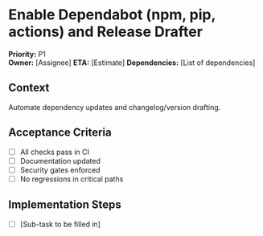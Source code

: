 # Enable Dependabot (npm, pip, actions) and Release Drafter
**Priority:** P1  
**Owner:** [Assignee]
**ETA:** [Estimate]
**Dependencies:** [List of dependencies]

## Context
Automate dependency updates and changelog/version drafting.

## Acceptance Criteria
<!-- This checklist should be completed by the ticket owner -->
- [ ] All checks pass in CI
- [ ] Documentation updated
- [ ] Security gates enforced
- [ ] No regressions in critical paths

## Implementation Steps
- [ ] [Sub-task to be filled in]

